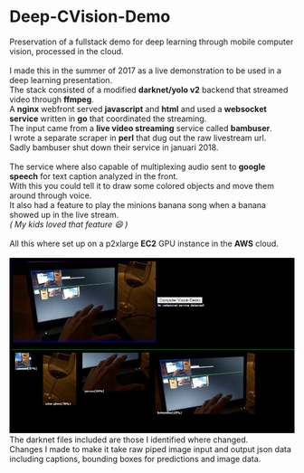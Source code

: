 # Deep-CVision-Demo
Preservation of a fullstack demo for deep learning through mobile computer vision, processed in the cloud.<br><br>
I made this in the summer of 2017 as a live demonstration to be used in a deep learning presentation.<br>
The stack consisted of a modified **darknet/yolo v2** backend that streamed video through **ffmpeg**.<br>
A **nginx** webfront served **javascript** and **html** and used a **websocket service** written in **go** that coordinated the streaming.<br>
The input came from a **live video streaming** service called **bambuser**.<br>
I wrote a separate scraper in **perl** that dug out the raw livestream url.<br>
Sadly bambuser shut down their service in januari 2018.<br><br>
The service where also capable of multiplexing audio sent to **google speech** for text caption analyzed in the front.<br>
With this you could tell it to draw some colored objects and move them around through voice.<br>
It also had a feature to play the minions banana song when a banana showed up in the live stream.<br>
*( My kids loved that feature :smile: )*<br><br>
All this where set up on a p2xlarge **EC2** GPU instance in the **AWS** cloud.
<br><br>
![some snapshot from 2017](cvdemo.png)
<br>
The darknet files included are those I identified where changed. <br>
Changes I made to make it take raw piped image input and output json data including captions, bounding boxes for predictions and image data.
